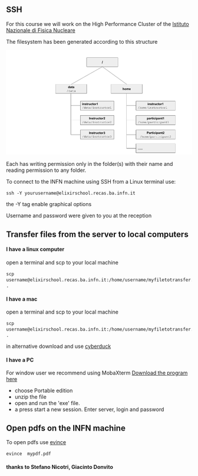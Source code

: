 ##  SSH
For this course we will work on the High Performance Cluster of the [Istituto Nazionale di Fisica Nucleare](https://www.ba.infn.it/index.php/en/)

The filesystem has been generated according to this structure

<img src="./img/directoryscheme.png" alt="yay">

Each has writing permission only in the folder(s) with their name and reading permission to any folder.


To connect to the INFN machine using SSH from a Linux terminal use:

```
ssh -Y yourusername@elixirschool.recas.ba.infn.it
```
the -Y tag enable graphical options

Username and password were given to you at the reception


## Transfer files from the server to local computers

#### I have a linux computer
open a terminal and scp to your local machine

```
scp username@elixirschool.recas.ba.infn.it:/home/username/myfiletotransfer.extension .

```

#### I have a mac
open a terminal and scp to your local machine

```
scp username@elixirschool.recas.ba.infn.it:/home/username/myfiletotransfer.extension .

```

in alternative download and use [cyberduck](https://cyberduck.io/)

#### I have a PC

For window user we recommend using MobaXterm [Download the program here](http://mobaxterm.mobatek.net/download-home-edition.html)

- choose Portable edition
- unzip the file
- open and run the 'exe' file.
- a press start a new session. Enter server, login and password


## Open pdfs on the INFN machine

To open pdfs use [evince](https://en.wikipedia.org/wiki/Evince)

```
evince  mypdf.pdf
```


 #### thanks to Stefano Nicotri, Giacinto Donvito
